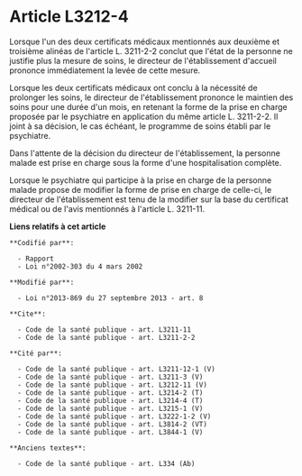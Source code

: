 # Article L3212-4

Lorsque l'un des deux certificats médicaux mentionnés aux deuxième et troisième alinéas de l'article L. 3211-2-2 conclut que
l'état de la personne ne justifie plus la mesure de soins, le directeur de l'établissement d'accueil prononce immédiatement
la levée de cette mesure. 

Lorsque les deux certificats médicaux ont conclu à la nécessité de prolonger les soins, le directeur de l'établissement
prononce le maintien des soins pour une durée d'un mois, en retenant la forme de la prise en charge proposée par le
psychiatre en application du même article L. 3211-2-2. Il joint à sa décision, le cas échéant, le programme de soins établi
par le psychiatre. 

Dans l'attente de la décision du directeur de l'établissement, la personne malade est prise en charge sous la forme d'une
hospitalisation complète. 

Lorsque le psychiatre qui participe à la prise en charge de la personne malade propose de modifier la forme de prise en
charge de celle-ci, le directeur de l'établissement est tenu de la modifier sur la base du certificat médical ou de l'avis
mentionnés à l'article L. 3211-11.

**Liens relatifs à cet article**

	**Codifié par**:

	  - Rapport
	  - Loi n°2002-303 du 4 mars 2002

	**Modifié par**:

	  - Loi n°2013-869 du 27 septembre 2013 - art. 8

	**Cite**:

	  - Code de la santé publique - art. L3211-11
	  - Code de la santé publique - art. L3211-2-2

	**Cité par**:

	  - Code de la santé publique - art. L3211-12-1 (V)
	  - Code de la santé publique - art. L3211-3 (V)
	  - Code de la santé publique - art. L3212-11 (V)
	  - Code de la santé publique - art. L3214-2 (T)
	  - Code de la santé publique - art. L3214-4 (T)
	  - Code de la santé publique - art. L3215-1 (V)
	  - Code de la santé publique - art. L3222-1-2 (V)
	  - Code de la santé publique - art. L3814-2 (VT)
	  - Code de la santé publique - art. L3844-1 (V)

	**Anciens textes**:

	  - Code de la santé publique - art. L334 (Ab)

